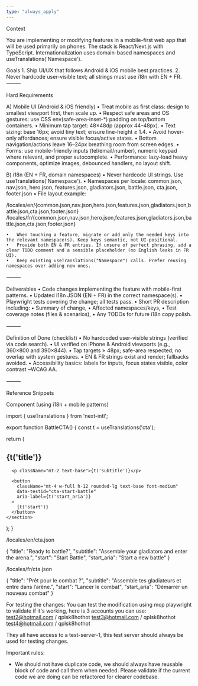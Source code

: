 ```yaml
---
type: "always_apply"
---
```


Context

You are implementing or modifying features in a mobile-first web app that will be used primarily on phones. The stack is React/Next.js with TypeScript. Internationalization uses domain-based namespaces and useTranslations('Namespace').

Goals
	1.	Ship UI/UX that follows Android & iOS mobile best practices.
	2.	Never hardcode user-visible text; all strings must use i18n with EN + FR.
⸻

Hard Requirements

A) Mobile UI (Android & iOS friendly)
	•	Treat mobile as first class: design to smallest viewport first, then scale up.
	•	Respect safe areas and OS gestures: use CSS env(safe-area-inset-*) padding on top/bottom containers.
	•	Minimum tap target: 48×48dp (approx 44–48px).
	•	Text sizing: base 16px; avoid tiny text; ensure line-height ≥ 1.4.
	•	Avoid hover-only affordances; ensure visible focus/active states.
	•	Bottom navigation/actions leave 16–24px breathing room from screen edges.
	•	Forms: use mobile-friendly inputs (tel/email/number), numeric keypad where relevant, and proper autocomplete.
	•	Performance: lazy-load heavy components, optimize images, debounced handlers, no layout shift.

B) i18n (EN + FR, domain namespaces)
	•	Never hardcode UI strings. Use useTranslations('Namespace').
	•	Namespaces per locale:
common.json, nav.json, hero.json, features.json, gladiators.json, battle.json, cta.json, footer.json
	•	File layout example:

/locales/en/{common.json,nav.json,hero.json,features.json,gladiators.json,battle.json,cta.json,footer.json}
/locales/fr/{common.json,nav.json,hero.json,features.json,gladiators.json,battle.json,cta.json,footer.json}

	•	When touching a feature, migrate or add only the needed keys into the relevant namespace(s). Keep keys semantic, not UI-positional.
	•	Provide both EN & FR entries. If unsure of perfect phrasing, add a clear TODO comment and a sensible placeholder (no English leaks in FR UI).
	•	Keep existing useTranslations("Namespace") calls. Prefer reusing namespaces over adding new ones.

⸻

Deliverables
	•	Code changes implementing the feature with mobile-first patterns.
	•	Updated i18n JSON (EN + FR) in the correct namespace(s).
	•	Playwright tests covering the change; all tests pass.
	•	Short PR description including:
	•	Summary of change,
	•	Affected namespaces/keys,
	•	Test coverage notes (files & scenarios),
	•	Any TODOs for future i18n copy polish.

⸻

Definition of Done (checklist)
	•	No hardcoded user-visible strings (verified via code search).
	•	UI verified on iPhone & Android viewports (e.g., 360×800 and 390×844).
	•	Tap targets ≥ 48px; safe-area respected; no overlap with system gestures.
	•	EN & FR strings exist and render; fallbacks avoided.
	•	Accessibility basics: labels for inputs, focus states visible, color contrast ~WCAG AA.

⸻

Reference Snippets

Component (using i18n + mobile patterns)

import { useTranslations } from 'next-intl';

export function BattleCTA() {
  const t = useTranslations('cta');

  return (
    <section
      className="px-4 pb-[max(env(safe-area-inset-bottom),16px)] pt-4 max-w-screen-sm mx-auto"
      role="region"
      aria-labelledby="battle-cta-title"
    >
      <h2 id="battle-cta-title" className="text-xl font-semibold">
        {t('title')}
      </h2>

      <p className="mt-2 text-base">{t('subtitle')}</p>

      <button
        className="mt-4 w-full h-12 rounded-lg text-base font-medium"
        data-testid="cta-start-battle"
        aria-label={t('start_aria')}
      >
        {t('start')}
      </button>
    </section>
  );
}

/locales/en/cta.json

{
  "title": "Ready to battle?",
  "subtitle": "Assemble your gladiators and enter the arena.",
  "start": "Start Battle",
  "start_aria": "Start a new battle"
}

/locales/fr/cta.json

{
  "title": "Prêt pour le combat ?",
  "subtitle": "Assemble tes gladiateurs et entre dans l’arène.",
  "start": "Lancer le combat",
  "start_aria": "Démarrer un nouveau combat"
}

For testing the changes:
You can test the modification using mcp playwright to validate if it's working, here is 3 accounts you can use:
test2@hotmail.com / qplsk8hothot
test3@hotmail.com / qplsk8hothot
test4@hotmail.com / qplsk8hothot

They all have access to a test-server-1, this test server should always be used for testing changes.

Important rules: 
- We should not have duplicate code, we should always have reusable block of code and call them when needed. Please validate if the current code we are doing can be refactored for clearer codebase.
